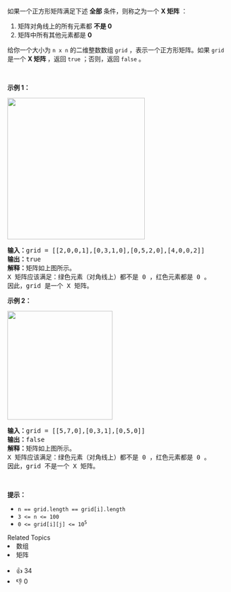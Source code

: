 <p>如果一个正方形矩阵满足下述 <strong>全部</strong> 条件，则称之为一个 <strong>X 矩阵</strong> ：</p>

<ol> 
 <li>矩阵对角线上的所有元素都 <strong>不是 0</strong></li> 
 <li>矩阵中所有其他元素都是 <strong>0</strong></li> 
</ol>

<p>给你一个大小为 <code>n x n</code> 的二维整数数组 <code>grid</code> ，表示一个正方形矩阵。如果<em> </em><code>grid</code><em> </em>是一个 <strong>X 矩阵 </strong>，返回 <code>true</code> ；否则，返回 <code>false</code> 。</p>

<p>&nbsp;</p>

<p><strong>示例 1：</strong></p> 
<img alt="" src="https://assets.leetcode.com/uploads/2022/05/03/ex1.jpg" style="width: 311px; height: 320px;"> <pre><strong>输入：</strong>grid = [[2,0,0,1],[0,3,1,0],[0,5,2,0],[4,0,0,2]]
<strong>输出：</strong>true
<strong>解释：</strong>矩阵如上图所示。
X 矩阵应该满足：绿色元素（对角线上）都不是 0 ，红色元素都是 0 。
因此，grid 是一个 X 矩阵。
</pre> </img>

<p><strong>示例 2：</strong></p> 
<img alt="" src="https://assets.leetcode.com/uploads/2022/05/03/ex2.jpg" style="width: 238px; height: 246px;"> <pre><strong>输入：</strong>grid = [[5,7,0],[0,3,1],[0,5,0]]
<strong>输出：</strong>false
<strong>解释：</strong>矩阵如上图所示。
X 矩阵应该满足：绿色元素（对角线上）都不是 0 ，红色元素都是 0 。
因此，grid 不是一个 X 矩阵。
</pre> </img>

<p>&nbsp;</p>

<p><strong>提示：</strong></p>

<ul> 
 <li><code>n == grid.length == grid[i].length</code></li> 
 <li><code>3 &lt;= n &lt;= 100</code></li> 
 <li><code>0 &lt;= grid[i][j] &lt;= 10<sup>5</sup></code></li> 
</ul>

<div><div>Related Topics</div><div><li>数组</li><li>矩阵</li></div></div><br><div><li>👍 34</li><li>👎 0</li></div>
